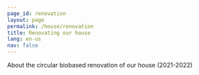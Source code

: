 ```yaml
---
page_id: renovation
layout: page
permalink: /house/renovation
title: Renovating our house
lang: en-us
nav: false
---
```


About the circular biobased renovation of our house (2021-2022)
